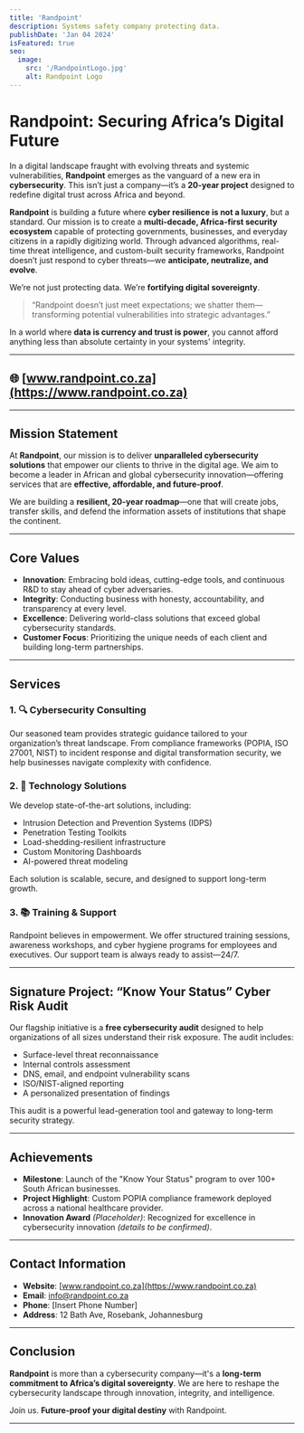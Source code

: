 ```yaml
---
title: 'Randpoint'
description: Systems safety company protecting data.
publishDate: 'Jan 04 2024'
isFeatured: true
seo:
  image:
    src: '/RandpointLogo.jpg'
    alt: Randpoint Logo
---
```

# Randpoint: Securing Africa’s Digital Future

In a digital landscape fraught with evolving threats and systemic vulnerabilities, **Randpoint** emerges as the vanguard of a new era in **cybersecurity**. This isn’t just a company—it’s a **20-year project** designed to redefine digital trust across Africa and beyond.

**Randpoint** is building a future where **cyber resilience is not a luxury**, but a standard. Our mission is to create a **multi-decade, Africa-first security ecosystem** capable of protecting governments, businesses, and everyday citizens in a rapidly digitizing world. Through advanced algorithms, real-time threat intelligence, and custom-built security frameworks, Randpoint doesn’t just respond to cyber threats—we **anticipate, neutralize, and evolve**.

We’re not just protecting data. We’re **fortifying digital sovereignty**.

> “Randpoint doesn’t just meet expectations; we shatter them—transforming potential vulnerabilities into strategic advantages.”  

In a world where **data is currency and trust is power**, you cannot afford anything less than absolute certainty in your systems' integrity.

---

## 🌐 [www.randpoint.co.za](https://www.randpoint.co.za)

---

## Mission Statement

At **Randpoint**, our mission is to deliver **unparalleled cybersecurity solutions** that empower our clients to thrive in the digital age. We aim to become a leader in African and global cybersecurity innovation—offering services that are **effective, affordable, and future-proof**.

We are building a **resilient, 20-year roadmap**—one that will create jobs, transfer skills, and defend the information assets of institutions that shape the continent.

---

## Core Values

- **Innovation**: Embracing bold ideas, cutting-edge tools, and continuous R&D to stay ahead of cyber adversaries.
- **Integrity**: Conducting business with honesty, accountability, and transparency at every level.
- **Excellence**: Delivering world-class solutions that exceed global cybersecurity standards.
- **Customer Focus**: Prioritizing the unique needs of each client and building long-term partnerships.

---

## Services

### 1. 🔍 Cybersecurity Consulting

Our seasoned team provides strategic guidance tailored to your organization’s threat landscape. From compliance frameworks (POPIA, ISO 27001, NIST) to incident response and digital transformation security, we help businesses navigate complexity with confidence.

### 2. 🧠 Technology Solutions

We develop state-of-the-art solutions, including:

- Intrusion Detection and Prevention Systems (IDPS)
- Penetration Testing Toolkits
- Load-shedding-resilient infrastructure
- Custom Monitoring Dashboards
- AI-powered threat modeling

Each solution is scalable, secure, and designed to support long-term growth.

### 3. 📚 Training & Support

Randpoint believes in empowerment. We offer structured training sessions, awareness workshops, and cyber hygiene programs for employees and executives. Our support team is always ready to assist—24/7.

---

## Signature Project: “Know Your Status” Cyber Risk Audit

Our flagship initiative is a **free cybersecurity audit** designed to help organizations of all sizes understand their risk exposure. The audit includes:

- Surface-level threat reconnaissance
- Internal controls assessment
- DNS, email, and endpoint vulnerability scans
- ISO/NIST-aligned reporting
- A personalized presentation of findings

This audit is a powerful lead-generation tool and gateway to long-term security strategy.

---

## Achievements

- **Milestone**: Launch of the "Know Your Status" program to over 100+ South African businesses.
- **Project Highlight**: Custom POPIA compliance framework deployed across a national healthcare provider.
- **Innovation Award** *(Placeholder)*: Recognized for excellence in cybersecurity innovation *(details to be confirmed)*.

---

## Contact Information

- **Website**: [www.randpoint.co.za](https://www.randpoint.co.za)
- **Email**: info@randpoint.co.za
- **Phone**: [Insert Phone Number]
- **Address**: 12 Bath Ave, Rosebank, Johannesburg

---

## Conclusion

**Randpoint** is more than a cybersecurity company—it's a **long-term commitment to Africa’s digital sovereignty**. We are here to reshape the cybersecurity landscape through innovation, integrity, and intelligence.

Join us. **Future-proof your digital destiny** with Randpoint.

---
